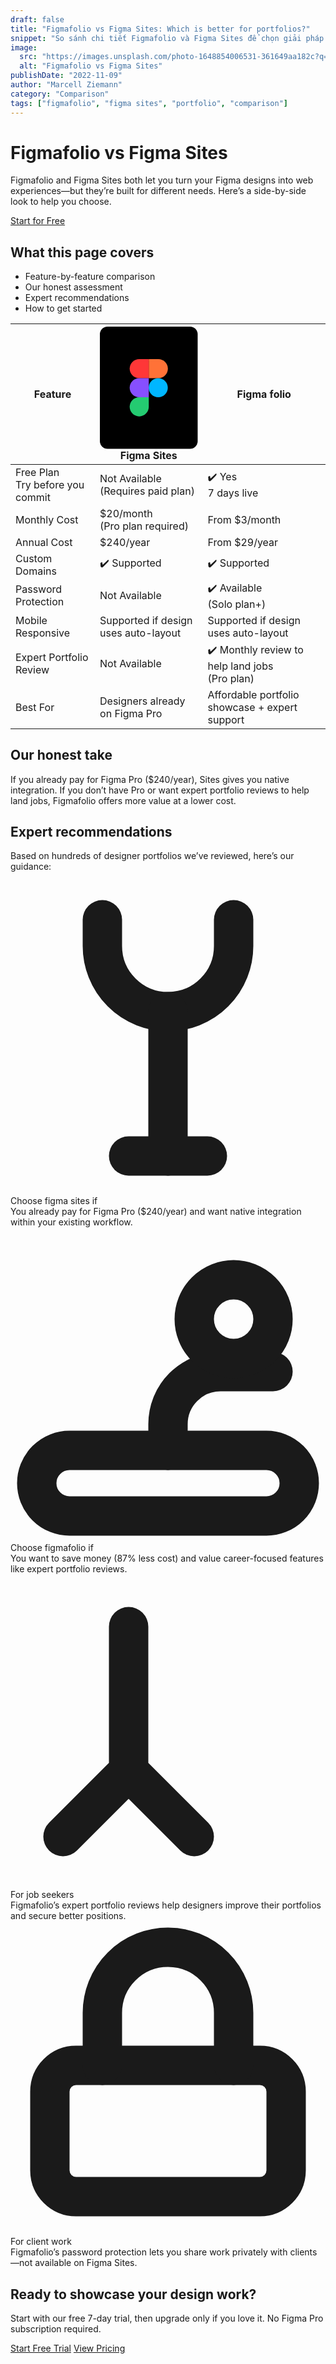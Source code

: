 ```yaml
---
draft: false
title: "Figmafolio vs Figma Sites: Which is better for portfolios?"
snippet: "So sánh chi tiết Figmafolio và Figma Sites để chọn giải pháp portfolio phù hợp nhất cho bạn."
image:
  src: "https://images.unsplash.com/photo-1648854006531-361649aa182c?q=80&w=1170&auto=format&fit=crop&ixlib=rb-4.1.0&ixid=M3wxMjA3fDB8MHxwaG90by1wYWdlfHx8fGVufDB8fHx8fA%3D%3D"
  alt: "Figmafolio vs Figma Sites"
publishDate: "2022-11-09"
author: "Marcell Ziemann"
category: "Comparison"
tags: ["figmafolio", "figma sites", "portfolio", "comparison"]
---
```


<!-- Hero -->
<div class="text-center max-w-2xl mx-auto mt-10 mb-8">
  <h1 class="text-4xl md:text-5xl font-extrabold mb-4">Figmafolio vs Figma Sites</h1>
  <p class="text-gray-600 mb-6">Figmafolio and Figma Sites both let you turn your Figma designs into web experiences—but they’re built for different needs. Here’s a side-by-side look to help you choose.</p>
  <a href="https://app.figmafolio.com/" class="inline-block bg-[#4d9f70] text-white px-6 py-3 rounded-full font-semibold text-lg shadow hover:bg-[#388e5c] transition underline">Start for Free</a>
</div>

<!-- What this page covers -->
<div class="bg-[#f8fafc] py-8 mb-8">
  <div class="max-w-3xl mx-auto">
    <h2 class="text-2xl font-bold mb-3">What this page covers</h2>
    <ul class="text-[#4d9f70] font-medium space-y-1">
      <li>Feature-by-feature comparison</li>
      <li>Our honest assessment</li>
      <li>Expert recommendations</li>
      <li>How to get started</li>
    </ul>
  </div>
</div>

<!-- Comparison Table -->
<div class="max-w-6xl mx-auto mb-16">
  <div class="bg-white rounded-3xl shadow-lg p-0 overflow-x-auto">
    <table class="min-w-full text-left border-separate [border-spacing:0]">
      <thead>
        <tr>
          <th class="py-6 px-8 text-left font-bold text-xl bg-white rounded-tl-3xl align-middle">Feature</th>
          <th class="py-6 px-8 text-center font-bold text-xl bg-white align-middle">
            <span class="inline-flex items-center justify-center w-full">
              <svg class="w-7 h-7 mr-2" viewBox="0 0 1024 1280" fill="none" xmlns="http://www.w3.org/2000/svg">
                <rect width="1024" height="1280" rx="80" fill="black"/>
                <path d="M312 840C312 784.772 356.772 740 412 740H512V840C512 895.228 467.228 940 412 940C356.772 940 312 895.228 312 840Z" fill="#24CB71"/>
                <path d="M512 340V540H612C667.228 540 712 495.228 712 440C712 384.772 667.228 340 612 340H512Z" fill="#FF7237"/>
                <path d="M611.167 740C666.395 740 711.167 695.228 711.167 640C711.167 584.772 666.395 540 611.167 540C555.939 540 511.167 584.772 511.167 640C511.167 695.228 555.939 740 611.167 740Z" fill="#00B6FF"/>
                <path d="M312 440C312 495.228 356.772 540 412 540H512V340H412C356.772 340 312 384.772 312 440Z" fill="#FF3737"/>
                <path d="M312 640C312 695.228 356.772 740 412 740H512V540H412C356.772 540 312 584.772 312 640Z" fill="#874FFF"/>
              </svg>
              Figma Sites
            </span>
          </th>
          <th class="py-6 px-8 text-center font-bold text-xl bg-[#f6fef9] rounded-tr-3xl border-t-4 border-r-4 border-b-4 border-l-4 border-[#4d9f70] align-middle">
            <span class="inline-flex items-center justify-center w-full">
              <span class="text-[#3a5e3a] font-bold">Figma</span>
              <span class="text-[#4d9f70] font-bold ml-1">folio</span>
            </span>
          </th>
        </tr>
      </thead>
      <tbody class="text-lg">
        <tr>
          <td class="py-6 px-8 text-gray-700 align-middle bg-white">Free Plan <br/><span class="text-xs text-gray-400">Try before you commit</span></td>
          <td class="py-6 px-8 text-center text-gray-500 align-middle bg-white">Not Available<br/><span class="text-xs text-gray-400">(Requires paid plan)</span></td>
          <td class="py-6 px-8 text-center text-[#4d9f70] font-semibold align-middle bg-[#f6fef9] border-r-4 border-l-4 border-[#4d9f70]">✔️ Yes<br/><span class="text-xs text-gray-400">7 days live</span></td>
        </tr>
        <tr>
          <td class="py-6 px-8 text-gray-700 align-middle bg-white">Monthly Cost</td>
          <td class="py-6 px-8 text-center text-gray-700 align-middle bg-white">$20/month<br/><span class="text-xs text-gray-400">(Pro plan required)</span></td>
          <td class="py-6 px-8 text-center text-[#4d9f70] font-semibold align-middle bg-[#f6fef9] border-r-4 border-l-4 border-[#4d9f70]">From $3/month</td>
        </tr>
        <tr>
          <td class="py-6 px-8 text-gray-700 align-middle bg-white">Annual Cost</td>
          <td class="py-6 px-8 text-center text-gray-700 align-middle bg-white">$240/year</td>
          <td class="py-6 px-8 text-center text-[#4d9f70] font-semibold align-middle bg-[#f6fef9] border-r-4 border-l-4 border-[#4d9f70]">From $29/year</td>
        </tr>
        <tr>
          <td class="py-6 px-8 text-gray-700 align-middle bg-white">Custom Domains</td>
          <td class="py-6 px-8 text-center font-semibold align-middle text-[#4d9f70] bg-white">✔️ Supported</td>
          <td class="py-6 px-8 text-center font-semibold align-middle text-[#4d9f70] bg-[#f6fef9] border-r-4 border-l-4 border-[#4d9f70]">✔️ Supported</td>
        </tr>
        <tr>
          <td class="py-6 px-8 text-gray-700 align-middle bg-white">Password Protection</td>
          <td class="py-6 px-8 text-center text-gray-500 align-middle bg-white">Not Available</td>
          <td class="py-6 px-8 text-center font-semibold align-middle text-[#4d9f70] bg-[#f6fef9] border-r-4 border-l-4 border-[#4d9f70]">✔️ Available<br/><span class="text-xs text-gray-400">(Solo plan+)</span></td>
        </tr>
        <tr>
          <td class="py-6 px-8 text-gray-700 align-middle bg-white">Mobile Responsive</td>
          <td class="py-6 px-8 text-center text-gray-700 align-middle bg-white">Supported if design uses auto-layout</td>
          <td class="py-6 px-8 text-center align-middle text-gray-700 bg-[#f6fef9] border-r-4 border-l-4 border-[#4d9f70]">Supported if design uses auto-layout</td>
        </tr>
        <tr>
          <td class="py-6 px-8 text-gray-700 align-middle bg-white">Expert Portfolio Review</td>
          <td class="py-6 px-8 text-center text-gray-500 align-middle bg-white">Not Available</td>
          <td class="py-6 px-8 text-center font-semibold align-middle text-[#4d9f70] bg-[#f6fef9] border-r-4 border-l-4 border-[#4d9f70]">✔️ Monthly review to help land jobs<br/><span class="text-xs text-gray-400">(Pro plan)</span></td>
        </tr>
        <tr>
          <td class="py-6 px-8 text-gray-700 align-middle bg-white rounded-bl-3xl">Best For</td>
          <td class="py-6 px-8 text-center text-gray-700 align-middle bg-white">Designers already on Figma Pro</td>
          <td class="py-6 px-8 text-center align-middle text-gray-700 bg-[#f6fef9] border-b-4 border-r-4 border-l-4 border-[#4d9f70] rounded-br-3xl">Affordable portfolio showcase + expert support</td>
        </tr>
      </tbody>
    </table>
  </div>
</div>

<!-- Honest Take -->
<div class="max-w-3xl mx-auto mb-12">
  <h2 class="text-2xl font-bold mb-3 text-center">Our honest take</h2>
  <p class="text-center text-gray-600">If you already pay for Figma Pro ($240/year), Sites gives you native integration. If you don’t have Pro or want expert portfolio reviews to help land jobs, Figmafolio offers more value at a lower cost.</p>
</div>

<!-- Expert Recommendations -->
<div class="max-w-5xl mx-auto mb-12">
  <h2 class="text-2xl font-bold mb-3 text-center">Expert recommendations</h2>
  <p class="text-center text-gray-600 mb-6">Based on hundreds of designer portfolios we’ve reviewed, here’s our guidance:</p>
  <div class="grid md:grid-cols-2 gap-8">
    <!-- Box 1 -->
    <div class="bg-[#f8fafc] rounded-2xl p-8 flex flex-col items-start shadow-md h-full">
      <div class="mb-4">
        <svg class="w-10 h-10 text-[#24cb71]" fill="none" stroke="currentColor" stroke-width="3" viewBox="0 0 24 24">
          <path d="M7 3v2a5 5 0 0 0 5 5h0a5 5 0 0 0 5-5V3" stroke-linecap="round" stroke-linejoin="round"/>
          <path d="M12 21V10" stroke-linecap="round" stroke-linejoin="round"/>
          <path d="M9 21h6" stroke-linecap="round" stroke-linejoin="round"/>
        </svg>
      </div>
      <div class="font-bold text-xl mb-2">Choose figma sites if</div>
      <div class="text-gray-600 text-base">You already pay for Figma Pro ($240/year) and want native integration within your existing workflow.</div>
    </div>
    <!-- Box 2 -->
    <div class="bg-[#f8fafc] rounded-2xl p-8 flex flex-col items-start shadow-md h-full">
      <div class="mb-4">
        <!-- Icon hand/money -->
        <svg class="w-10 h-10 text-[#24cb71]" fill="none" stroke="currentColor" stroke-width="3" viewBox="0 0 24 24">
          <path d="M12 17v-2a4 4 0 0 1 4-4h4" stroke-linecap="round" stroke-linejoin="round"/>
          <rect x="2" y="17" width="20" height="5" rx="2.5" stroke-linecap="round" stroke-linejoin="round"/>
          <circle cx="17" cy="7" r="3" stroke-linecap="round" stroke-linejoin="round"/>
        </svg>
      </div>
      <div class="font-bold text-xl mb-2">Choose figmafolio if</div>
      <div class="text-gray-600 text-base">You want to save money (87% less cost) and value career-focused features like expert portfolio reviews.</div>
    </div>
    <!-- Box 3 -->
    <div class="bg-[#f8fafc] rounded-2xl p-8 flex flex-col items-start shadow-md h-full">
      <div class="mb-4">
        <!-- Icon rocket -->
        <svg class="w-10 h-10 text-[#24cb71]" fill="none" stroke="currentColor" stroke-width="3" viewBox="0 0 24 24">
          <path d="M4 20l5-5m0 0l5 5m-5-5V4" stroke-linecap="round" stroke-linejoin="round"/>
        </svg>
      </div>
      <div class="font-bold text-xl mb-2">For job seekers</div>
      <div class="text-gray-600 text-base">Figmafolio’s expert portfolio reviews help designers improve their portfolios and secure better positions.</div>
    </div>
    <!-- Box 4 -->
    <div class="bg-[#f8fafc] rounded-2xl p-8 flex flex-col items-start shadow-md h-full">
      <div class="mb-4">
        <!-- Icon lock -->
        <svg class="w-10 h-10 text-[#24cb71]" fill="none" stroke="currentColor" stroke-width="3" viewBox="0 0 24 24">
          <rect x="3" y="11" width="18" height="10" rx="2" stroke-linecap="round" stroke-linejoin="round"/>
          <path d="M7 11V7a5 5 0 0 1 10 0v4" stroke-linecap="round" stroke-linejoin="round"/>
        </svg>
      </div>
      <div class="font-bold text-xl mb-2">For client work</div>
      <div class="text-gray-600 text-base">Figmafolio’s password protection lets you share work privately with clients—not available on Figma Sites.</div>
    </div>
  </div>
</div>

<div class="max-w-[1280px] mx-auto mb-16">
  <div class="bg-[#f8fafc] rounded-2xl p-8 flex flex-col md:flex-row items-center justify-between gap-12">
    <div class="flex-1">
      <h2 class="text-2xl font-bold mb-2">Ready to showcase your design work?</h2>
      <p class="mb-4 text-gray-600">Start with our free 7-day trial, then upgrade only if you love it. No Figma Pro subscription required.</p>
      <a href="#" class="inline-block bg-[#4d9f70] text-white px-6 py-3 rounded-full font-semibold text-lg shadow hover:bg-[#388e5c] transition mr-2">Start Free Trial</a>
      <a href="#" class="inline-block border border-[#4d9f70] text-[#4d9f70] px-6 py-3 rounded-full font-semibold text-lg hover:bg-[#e6f4ec] transition">View Pricing</a>
    </div>
    <div class="flex-shrink-0">
      <!-- <div class="bg-[#f8fafc] rounded-2xl border border-[#E5EAF0] w-[440px] h-[260px] md:w-[520px] md:h-[320px] flex items-center justify-center">
        <img src="/src/assets/showcase.png" alt="Showcase" class="object-cover w-full h-full rounded-2xl" />
      </div> -->
    </div>
  </div>
</div>
